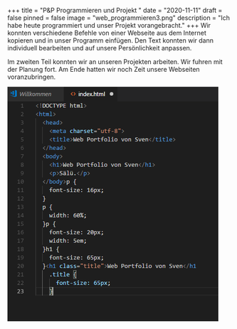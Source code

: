 +++
title = "P&P Programmieren und Projekt "
date = "2020-11-11"
draft = false
pinned = false
image = "web_programmieren3.png"
description = "Ich habe heute programmiert und unser Projekt vorangebracht."
+++
Wir konnten verschiedene Befehle von einer Webseite aus dem Internet kopieren und in unser Programm einfügen. Den Text konnten wir dann individuell bearbeiten und auf unsere Persönlichkeit anpassen. 

Im zweiten Teil konnten wir an unseren Projekten arbeiten. Wir fuhren mit der Planung fort. Am Ende hatten wir noch Zeit unsere Webseiten voranzubringen.

![](web_programmieren3.png)